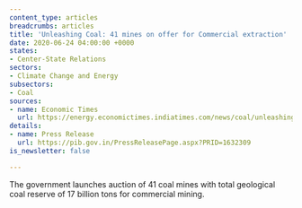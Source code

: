 ```yaml
---
content_type: articles
breadcrumbs: articles
title: 'Unleashing Coal: 41 mines on offer for Commercial extraction'
date: 2020-06-24 04:00:00 +0000
states:
- Center-State Relations
sectors:
- Climate Change and Energy
subsectors:
- Coal
sources:
- name: Economic Times
  url: https://energy.economictimes.indiatimes.com/news/coal/unleashing-coal-41-mines-on-offer-for-commercial-extraction/76442521
details:
- name: Press Release
  url: https://pib.gov.in/PressReleasePage.aspx?PRID=1632309
is_newsletter: false

---
```

The government launches auction of 41 coal mines with total geological coal reserve of 17 billion tons for commercial mining.
